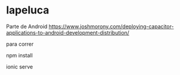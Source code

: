 # lapeluca

Parte de Android
https://www.joshmorony.com/deploying-capacitor-applications-to-android-development-distribution/

para correr

npm install

ionic serve




